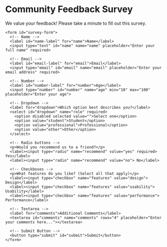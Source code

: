 <!DOCTYPE html>
<html lang="en">
<head>
  <meta charset="UTF-8">
  <meta name="viewport" content="width=device-width, initial-scale=1.0">
  <title>Survey Form</title>
  <link rel="stylesheet" href="styles.css">
</head>
<body>
  <main>
    <h1 id="title">Community Feedback Survey</h1>
    <p id="description">We value your feedback! Please take a minute to fill out this survey.</p>

    <form id="survey-form">
      <!-- Name -->
      <label id="name-label" for="name">Name</label>
      <input type="text" id="name" name="name" placeholder="Enter your full name" required>

      <!-- Email -->
      <label id="email-label" for="email">Email</label>
      <input type="email" id="email" name="email" placeholder="Enter your email address" required>

      <!-- Number -->
      <label id="number-label" for="number">Age</label>
      <input type="number" id="number" name="age" min="10" max="100" placeholder="Enter your age">

      <!-- Dropdown -->
      <label for="dropdown">Which option best describes you?</label>
      <select id="dropdown" name="role" required>
        <option disabled selected value="">Select one</option>
        <option value="student">Student</option>
        <option value="professional">Professional</option>
        <option value="other">Other</option>
      </select>

      <!-- Radio buttons -->
      <p>Would you recommend us to a friend?</p>
      <label><input type="radio" name="recommend" value="yes" required> Yes</label>
      <label><input type="radio" name="recommend" value="no"> No</label>

      <!-- Checkboxes -->
      <p>What features do you like? (Select all that apply)</p>
      <label><input type="checkbox" name="features" value="design"> Design</label>
      <label><input type="checkbox" name="features" value="usability"> Usability</label>
      <label><input type="checkbox" name="features" value="performance"> Performance</label>

      <!-- Textarea -->
      <label for="comments">Additional Comments</label>
      <textarea id="comments" name="comments" rows="4" placeholder="Enter your comments here..."></textarea>

      <!-- Submit Button -->
      <button type="submit" id="submit">Submit</button>
    </form>
  </main>
</body>
</html> 
